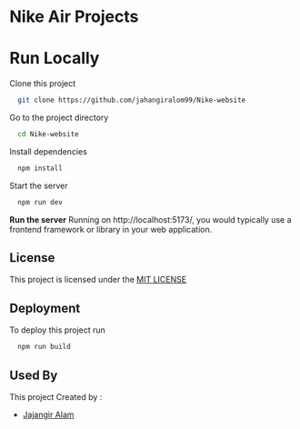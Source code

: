 
# Nike Air Projects

# Run Locally

Clone this project

```bash
  git clone https://github.com/jahangiralom99/Nike-website
```
Go to the project directory

```bash
  cd Nike-website
```

Install dependencies

```bash
  npm install
```

Start the server

```bash
  npm run dev
```

 **Run the server**
Running on http://localhost:5173/, you would typically use a frontend framework or library in your web application.

## License

This project is licensed under the [MIT LICENSE](https://choosealicense.com/licenses/mit/)


## Deployment

To deploy this project run

```bash
  npm run build
```


## Used By

This project Created by :

- [Jajangir Alam](https://www.linkedin.com/in/jahangiralom99/)
